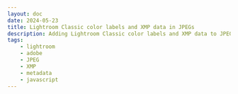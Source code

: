 ```yaml
---
layout: doc
date: 2024-05-23
title: Lightroom Classic color labels and XMP data in JPEGs
description: Adding Lightroom Classic color labels and XMP data to JPEGs using javascript can be a bit tricky. Here's how you can do it.
tags:
    - lightroom
    - adobe
    - JPEG
    - XMP
    - metadata
    - javascript
---
```


<Title/>

Recently I needed to add _Lightroom Classic_ color labels to JPEGs using javascript in the browser. After wasting a some time with worthless AI suggestions,
I bit the bullet and clicked on the aptly named tool [xmp-jpeg](https://github.com/bbsimonbb/xmp-jpeg) as [suggested here](https://stackoverflow.com/a/32884008/8797350).

## From `xmp-jpeg` to the `jpeg-xmp-writer` package

[Simon Boddy](https://github.com/bbsimonbb) did a great job with his tool, and to my knowledge it is only solution online that _generates and writes_ XMP in a format that follows spec and is recognized by Lightroom Classic, [exiftool](https://exiftool.org/) and [random online XMP/EXIF viewers](https://jimpl.com/) (which probably also rely on exiftool).

However, the code does no longer work out of the box in the browser, so I updated it to work as a modern ES module, added easy access to the XMP DOM, made it work in node as well and wrote some documentation.

Here's the [package "@mtillmann/jpeg-xmp-writer"](https://www.npmjs.com/package/@mtillmann/jpeg-xmp-writer) and the [github repository](https://github.com/Mtillmann/jpeg-xmp-writer).

## Writing Lightroom Classic Color Labels

To write color labels into your JPEG, use the library like this:

```javascript{1-2,6-7}
// import the writeXMP function
import { writeXMP } from '@mtillmann/jpeg-xmp-writer'

const arrayBuffer = /*...*/ // your JPEG file as an ArrayBuffer

// Write XMP metadata to the JPEG
const xmpArrayBuffer = writeXMP(arrayBuffer, {'xmp:Title': 'Hello, World!'})

// create a Blob from the arrayBuffer
const blob = new Blob([xmpedBuffer], { type: "image/jpeg" })

// create a URL for the Blob
const url = URL.createObjectURL(blob)

// create a link to download the JPEG
const a = document.createElement("a")
a.href = url
a.download = "test.jpg"
a.textContent = "Download"
document.body.appendChild(a)

// -> open the downloaded file in Lightroom Classic
```

Find more examples and how to work with `Blobs` and `Data URLs` in the [README](https://github.com/Mtillmann/jpeg-xmp-writer).

## Color Label Pitfalls

> The color label must match exactly what's set in your Lightroom Classic.

The color label is stored as a string in the XMP data, and Lightroom Classic will not recognize the color label if it's not an exact match.
For example, if you call the _red_ color label "to be deleted" in Lightroom Classic, you must also set it to "to be deleted" in the XMP data, or Lightroom Classic will not recognize it.

> You _cannot_ set the abstract value _red_ in the XMP data.

This makes Color Labels very fragile, error-prone and not portable between different Lightroom Classic installations, depending on how the color labels are named.

This also affects different translations of Lightroom Classic, as the color labels are translated: By default the _Purple_ color label is called _Lila_ in german Lightroom Classic installations.

<Comment/>
